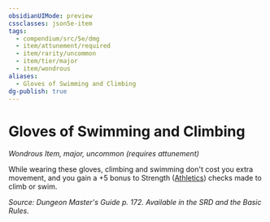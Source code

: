 ```yaml
---
obsidianUIMode: preview
cssclasses: json5e-item
tags:
  - compendium/src/5e/dmg
  - item/attunement/required
  - item/rarity/uncommon
  - item/tier/major
  - item/wondrous
aliases:
  - Gloves of Swimming and Climbing
dg-publish: true
---
```

# Gloves of Swimming and Climbing
*Wondrous Item, major, uncommon (requires attunement)*  


While wearing these gloves, climbing and swimming don't cost you extra movement, and you gain a +5 bonus to Strength ([Athletics](/3-Mechanics/CLI/rules/skills.md#Athletics)) checks made to climb or swim.

*Source: Dungeon Master's Guide p. 172. Available in the SRD and the Basic Rules.*
